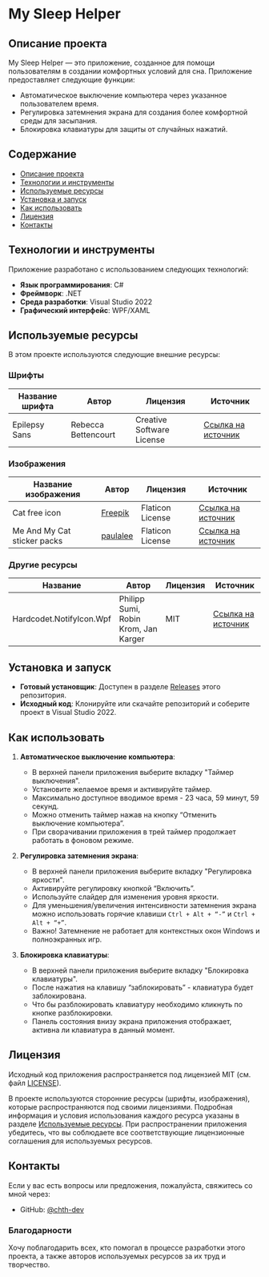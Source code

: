 
# My Sleep Helper

## Описание проекта

My Sleep Helper — это приложение, созданное для помощи пользователям в создании комфортных условий для сна. Приложение предоставляет следующие функции:

- Автоматическое выключение компьютера через указанное пользователем время.
- Регулировка затемнения экрана для создания более комфортной среды для засыпания.
- Блокировка клавиатуры для защиты от случайных нажатий.

## Содержание

- [Описание проекта](#описание-проекта)
- [Технологии и инструменты](#Технологии-и-инструменты)
- [Используемые ресурсы](#используемые-ресурсы)
- [Установка и запуск](#установка-и-запуск)
- [Как использовать](#как-использовать)
- [Лицензия](#лицензия)
- [Контакты](#контакты)


## Технологии и инструменты

Приложение разработано с использованием следующих технологий:

- **Язык программирования**: C#
- **Фреймворк**: .NET
- **Среда разработки**: Visual Studio 2022
- **Графический интерфейс**: WPF/XAML


## Используемые ресурсы

В этом проекте используются следующие внешние ресурсы:

### Шрифты

| Название шрифта | Автор                                                                            | Лицензия                                | Источник                                                          |
| --------------- | -------------------------------------------------------------------------------- | --------------------------------------- | ----------------------------------------------------------------- |
| Epilepsy Sans   | Rebecca Bettencourt                                                              | Creative Software License               | [Ссылка на источник](https://fonts-online.ru/fonts/epilepsy-sans) |


### Изображения

| Название изображения        | Автор                                                 | Лицензия         | Источник                                                                                                                          |
| --------------------------- | ----------------------------------------------------- | ---------------- | --------------------------------------------------------------------------------------------------------------------------------- |
| Cat free icon               | [Freepik](https://www.flaticon.com/authors/freepik)   | Flaticon License | [Ссылка на источник](https://www.flaticon.com/free-icon/cat_3629079?term=cat&page=1&position=87&origin=search&related_id=3629079) |
| Me And My Cat sticker packs | [paulalee](https://www.flaticon.com/authors/paulalee) | Flaticon License | [Ссылка на источник](https://www.flaticon.com/stickers-pack/me-and-my-cat)                                                        |


### Другие ресурсы

| Название                 | Автор                                | Лицензия | Источник                                                          |
| ------------------------ | ------------------------------------ | -------- | ----------------------------------------------------------------- |
| Hardcodet.NotifyIcon.Wpf | Philipp Sumi, Robin Krom, Jan Karger | MIT      | [Ссылка на источник](https://github.com/hardcodet/wpf-notifyicon) |


## Установка и запуск

- **Готовый установщик**: Доступен в разделе [Releases](https://github.com/chth-dev/MySleepHelperApp) этого репозитория.
- **Исходный код**: Клонируйте или скачайте репозиторий и соберите проект в Visual Studio 2022.


## Как использовать

1. **Автоматическое выключение компьютера**:
    - В верхней панели приложения выберите вкладку "Таймер выключения".
    - Установите желаемое время и активируйте таймер.
    - Максимально доступное вводимое время - 23 часа, 59 минут, 59 секунд.
    - Можно отменить таймер нажав на кнопку “Отменить выключение компьютера”.
    - При сворачивании приложения в трей таймер продолжает работать в фоновом режиме.

2. **Регулировка затемнения экрана**:
    - В верхней панели приложения выберите вкладку "Регулировка яркости".
    - Активируйте регулировку кнопкой “Включить”.
    - Используйте слайдер для изменения уровня яркости.
    - Для уменьшения/увеличения интенсивности затемнения экрана можно использовать горячие клавиши `Ctrl + Alt + “-”` и `Ctrl + Alt + “+”`.
    - Важно! Затемнение не работает для контекстных окон Windows и полноэкранных игр.

3. **Блокировка клавиатуры**:
    - В верхней панели приложения выберите вкладку "Блокировка клавиатуры".
    - После нажатия на клавишу “заблокировать” - клавиатура будет заблокирована.
    - Что бы разблокировать клавиатуру необходимо кликнуть по кнопке разблокировки.
    - Панель состояния внизу экрана приложения отображает, активна ли клавиатура в данный момент.


## Лицензия

Исходный код приложения распространяется под лицензией MIT (см. файл [LICENSE](LICENSE.txt)).

В проекте используются сторонние ресурсы (шрифты, изображения), которые распространяются под своими лицензиями. Подробная информация и условия использования каждого ресурса указаны в разделе [Используемые ресурсы](#используемые-ресурсы).
При распространении приложения убедитесь, что вы соблюдаете все соответствующие лицензионные соглашения для используемых ресурсов.


## Контакты

Если у вас есть вопросы или предложения, пожалуйста, свяжитесь со мной через:
- GitHub: [@chth-dev](https://github.com/chth-dev)


### Благодарности

Хочу поблагодарить всех, кто помогал в процессе разработки этого проекта, а также авторов используемых ресурсов за их труд и творчество.